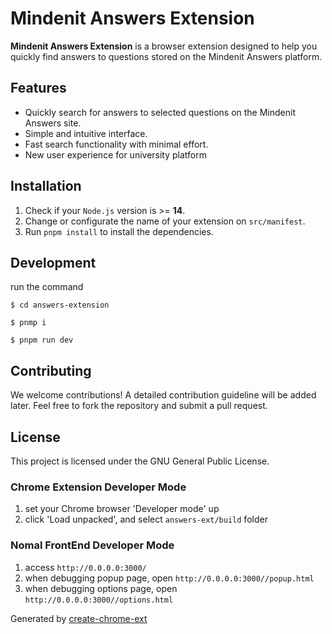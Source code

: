 # Mindenit Answers Extension

**Mindenit Answers Extension** is a browser extension designed to help you quickly find answers to questions stored on the Mindenit Answers platform.

## Features

- Quickly search for answers to selected questions on the Mindenit Answers site.
- Simple and intuitive interface.
- Fast search functionality with minimal effort.
- New user experience for university platform 

## Installation

1. Check if your `Node.js` version is >= **14**.
2. Change or configurate the name of your extension on `src/manifest`.
3. Run `pnpm install` to install the dependencies.

## Development

run the command

```shell
$ cd answers-extension

$ pnmp i

$ pnpm run dev
```

## Contributing

We welcome contributions! A detailed contribution guideline will be added later. Feel free to fork the repository and submit a pull request.

## License

This project is licensed under the GNU General Public License.

### Chrome Extension Developer Mode

1. set your Chrome browser 'Developer mode' up
2. click 'Load unpacked', and select `answers-ext/build` folder

### Nomal FrontEnd Developer Mode

1. access `http://0.0.0.0:3000/`
2. when debugging popup page, open `http://0.0.0.0:3000//popup.html`
3. when debugging options page, open `http://0.0.0.0:3000//options.html`

Generated by [create-chrome-ext](https://github.com/guocaoyi/create-chrome-ext)
